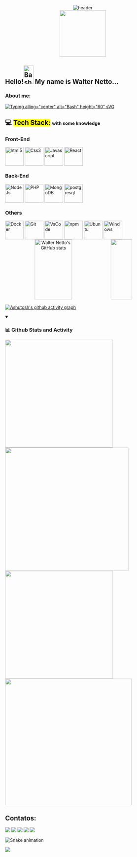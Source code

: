 <!-- Cabeçalho -->
<div align="center">
  <img alt="header" src="https://capsule-render.vercel.app/api?type=waving&color=262B94&width=100%&height=120&section=header"/>
</div>


<div align="center">
  <img height="150" src="https://camo.githubusercontent.com/62da68eb62b1e5f175f7d1f0191dd89a653d7908feb22d37d4a0ab07365d6791/68747470733a2f2f6d656469612e67697068792e636f6d2f6d656469612f4d3967624264396e6244724f5475314d71782f67697068792e676966"  />
</div>


##  Hello!<img alling="center" alt="Bash" height="60" src="https://media.giphy.com/media/hvRJCLFzcasrR4ia7z/giphy.gif" width="32px"> My name is Walter Netto...<!--  and my nickname is Walttinho! -->



### About me:
[![Typing alling="center" alt="Bash" height="60" sVG](https://readme-typing-svg.demolab.com?font=jetbrains&weight=500&size=28&pause=1000&color=1243C4F0&width=750&height=50&lines=%F0%9F%94%AD+I%E2%80%99m+currently+working+on+projects+personal+private;%F0%9F%8C%B1+I%E2%80%99m+currently+learning+software+developer+with+focus+on+backend;%E2%9A%A1+Curious+Facts%3A+i+like+cooking+and+puzzle+solved)](https://git.io/typing-svg)


## 💻 <mark>Tech Stack:</mark> <span style="font-size: 70%;">with some knowledge </span>


### Front-End

<img align="center" alt="html5" height="60" src="https://cdn.jsdelivr.net/gh/devicons/devicon/icons/html5/html5-original.svg" />
<img align="center" alt="Css3" height="60" src="https://cdn.jsdelivr.net/gh/devicons/devicon/icons/css3/css3-original.svg" />
<img align="center" alt="Javascript" height="60" src="https://cdn.jsdelivr.net/gh/devicons/devicon/icons/javascript/javascript-original.svg" />
<img align="center" alt="React" height="60" src="https://cdn.jsdelivr.net/gh/devicons/devicon/icons/react/react-original.svg" />
<!-- <img align="center" alt="Angular" height="60" src="https://cdn.jsdelivr.net/gh/devicons/devicon/icons/angularjs/angularjs-original.svg" />
<img align="center" alt="Bootstrap" height="60" src="https://cdn.jsdelivr.net/gh/devicons/devicon/icons/bootstrap/bootstrap-original.svg" />
<img align="center" alt="TypeScript" height="60" src="https://cdn.jsdelivr.net/gh/devicons/devicon/icons/typescript/typescript-original.svg" /> -->



### Back-End
<img align="center" alt="NodeJs" height="60" src="https://cdn.jsdelivr.net/gh/devicons/devicon/icons/nodejs/nodejs-original.svg" />
<img align="center" alt="PHP" height="60" src="https://cdn.jsdelivr.net/gh/devicons/devicon/icons/php/php-original.svg" />
<img align="center" alt="MongoDB" height="60" src="https://cdn.jsdelivr.net/gh/devicons/devicon/icons/mongodb/mongodb-original.svg" />
<img align="center" alt="postgresql" height="60" src="https://cdn.jsdelivr.net/gh/devicons/devicon/icons/postgresql/postgresql-original.svg" />
<!-- <img align="center" alt="Python" height="60" src="https://cdn.jsdelivr.net/gh/devicons/devicon/icons/python/python-original.svg" /> -->



### Others
<img align="center" alt="Docker" height="60" src="https://cdn.jsdelivr.net/gh/devicons/devicon/icons/docker/docker-original.svg" />
<img align="center" alt="Git" height="60" src="https://cdn.jsdelivr.net/gh/devicons/devicon/icons/git/git-original.svg" />
<img align="center" alt="VsCode" height="60" src="https://cdn.jsdelivr.net/gh/devicons/devicon/icons/vscode/vscode-original.svg" />
<img align="center" alt="npm" height="60" src="https://cdn.jsdelivr.net/gh/devicons/devicon/icons/npm/npm-original-wordmark.svg" />
<!-- <img align="center" alt="Bash" height="60" src="https://cdn.jsdelivr.net/gh/devicons/devicon/icons/bash/bash-original.svg" /> -->
<img align="center" alt="Ubuntu" height="60" src="https://cdn.jsdelivr.net/gh/devicons/devicon/icons/ubuntu/ubuntu-plain.svg" />
<img align="center" alt="Windows" height="60" src="https://cdn.jsdelivr.net/gh/devicons/devicon/icons/windows8/windows8-original.svg" />
<!-- <img align="center" alt="Wordpress" height="60" src="https://cdn.jsdelivr.net/gh/devicons/devicon/icons/wordpress/wordpress-original.svg" />
<img align="center" alt="Woocommerce" height="60" src="https://cdn.jsdelivr.net/gh/devicons/devicon/icons/woocommerce/woocommerce-original.svg" /> -->




<div align="center">  
  <img width="49%" height="195px" src="https://github-readme-stats.vercel.app/api?username=walttinho&show_icons=true&theme=outrun" alt="Walter Netto's GitHub stats" />
  
  <img width="37%" height="195px" src="https://github-readme-stats.vercel.app/api/top-langs/?username=walttinho&layout=compact&hide_border=true&title_color=f9c701&text_color=7070e3&bg_color=141439" />
</div>

[![Ashutosh's github activity graph](https://github-readme-activity-graph.vercel.app/graph?username=walttinho&bg_color=0e0e27&color=f5c402&line=f5c402&point=f5c402&area=true&hide_border=true)](https://github.com/ashutosh00710/github-readme-activity-graph)

<details open >
  <summary><h3><strong>📊 Github Stats and Activity</strong></h3></summary>
  <div align="left">
    <img width="350em" src="https://streak-stats.demolab.com?user=walttinho&theme=outrun" />
    <img width="400em" src="https://github-readme-stats.vercel.app/api?username=walttinho&hide=prs,issues&show_icons=true&theme=outrun"/>
    <img width="350em" src="https://github-readme-stats.vercel.app/api/top-langs/?username=walttinho&show_icons=true&theme=outrun"/>
    <img width="410em" src="https://github-readme-stats.vercel.app/api/wakatime?username=Walttinho&langs_count=8&theme=outrun" />
    
  </div>
</details>

## Contatos:

<div>
<a href="https://www.youtube.com/seu-canal-youtube-aqui" target="_blank"><img loading="lazy" src="https://img.shields.io/badge/YouTube-FF0000?style=for-the-badge&logo=youtube&logoColor=white" target="_blank"></a>
<a href="https://instagram.com/seu-usuário-instagram-aqui" target="_blank"><img loading="lazy" src="https://img.shields.io/badge/-Instagram-%23E4405F?style=for-the-badge&logo=instagram&logoColor=white" target="_blank"></a>
<a href="https://www.twitch.tv/seu-usuário-aqui" target="_blank"><img loading="lazy" src="https://img.shields.io/badge/Twitch-9146FF?style=for-the-badge&logo=twitch&logoColor=white" target="_blank"></a>
<a href = "mailto:contato@seu-usuário-aqui"><img loading="lazy" src="https://img.shields.io/badge/Gmail-D14836?style=for-the-badge&logo=gmail&logoColor=white" target="_blank"></a>
<a href="https://www.linkedin.com/in/seu-usuário-linkedln-aqui" target="_blank"><img loading="lazy" src="https://img.shields.io/badge/-LinkedIn-%230077B5?style=for-the-badge&logo=linkedin&logoColor=white" target="_blank"></a>   
</div>

![Snake animation](https://github.com/seu-usuário-aqui/seu-usuário-aqui/blob/output/github-contribution-grid-snake.svg)

<img src="https://capsule-render.vercel.app/api?type=waving&color=262B94&height=150&section=footer">